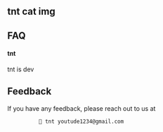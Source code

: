 
##  tnt cat img


## FAQ

#### tnt

tnt is dev


## Feedback

If you have any feedback, please reach out to us at


              💬 tnt youtude1234@gmail.com
